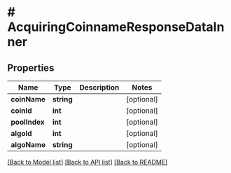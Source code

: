 # # AcquiringCoinnameResponseDataInner

## Properties

Name | Type | Description | Notes
------------ | ------------- | ------------- | -------------
**coinName** | **string** |  | [optional]
**coinId** | **int** |  | [optional]
**poolIndex** | **int** |  | [optional]
**algoId** | **int** |  | [optional]
**algoName** | **string** |  | [optional]

[[Back to Model list]](../../README.md#models) [[Back to API list]](../../README.md#endpoints) [[Back to README]](../../README.md)
